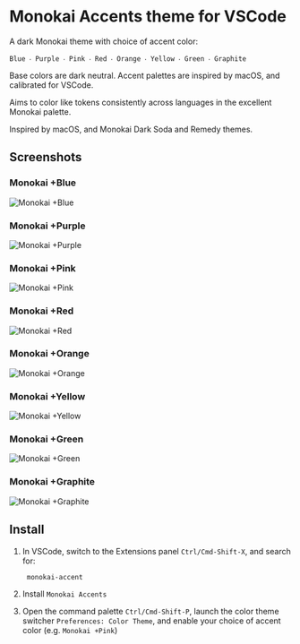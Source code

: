 # Monokai Accents theme for VSCode

A dark Monokai theme with choice of accent color:

```
Blue ‧ Purple ‧ Pink ‧ Red ‧ Orange ‧ Yellow ‧ Green ‧ Graphite
```

Base colors are dark neutral. Accent palettes are inspired by macOS, and calibrated for VSCode.

Aims to color like tokens consistently across languages in the excellent Monokai palette.

Inspired by macOS, and Monokai Dark Soda and Remedy themes.

## Screenshots

### Monokai +Blue

![Monokai +Blue](https://github.com/tw-space/monokai-accent/raw/master/assets/screenshots/monokai-accent-blue-theme-switcher.png)

### Monokai +Purple

![Monokai +Purple](https://github.com/tw-space/monokai-accent/raw/master/assets/screenshots/monokai-accent-purple-theme-switcher.png)

### Monokai +Pink

![Monokai +Pink](https://github.com/tw-space/monokai-accent/raw/master/assets/screenshots/monokai-accent-pink-theme-switcher.png)

### Monokai +Red

![Monokai +Red](https://github.com/tw-space/monokai-accent/raw/master/assets/screenshots/monokai-accent-red-theme-switcher.png)

### Monokai +Orange

![Monokai +Orange](https://github.com/tw-space/monokai-accent/raw/master/assets/screenshots/monokai-accent-orange-theme-switcher.png)

### Monokai +Yellow

![Monokai +Yellow](https://github.com/tw-space/monokai-accent/raw/master/assets/screenshots/monokai-accent-yellow-theme-switcher.png)

### Monokai +Green

![Monokai +Green](https://github.com/tw-space/monokai-accent/raw/master/assets/screenshots/monokai-accent-green-theme-switcher.png)

### Monokai +Graphite

![Monokai +Graphite](https://github.com/tw-space/monokai-accent/raw/master/assets/screenshots/monokai-accent-graphite-theme-switcher.png)

## Install

1. In VSCode, switch to the Extensions panel `Ctrl/Cmd-Shift-X`, and search for:
        
        monokai-accent

2. Install `Monokai Accents`
3. Open the command palette `Ctrl/Cmd-Shift-P`, launch the color theme switcher `Preferences: Color Theme`, and enable your choice of accent color (e.g. `Monokai +Pink`)
